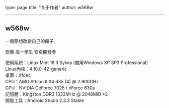 ﻿type: page
title: "关于作者"
author: w568w

---

## w568w

一個夢想改變自己的瘋子。  

安徽 高一學生 安卓開發者  

使用系統：Linux Mint 18.3 Sylvia (備用Windows XP SP3 Professional)  
Linux內核：4.10.0-42-generic  
桌面：Xfce4  
CPU：AMD Athlon II X4 635 (4) @ 2.900GHz  
GPU：NVIDIA GeForce 7025 / nForce 630a  
記憶體：Kingston DDR3 1333MHz @ 2048MiB *2  
開發工具：Android Studio 2.3.3 Stable  
